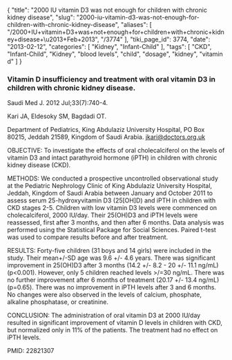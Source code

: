 {
    "title": "2000 IU vitamin D3 was not enough for children with chronic kidney disease",
    "slug": "2000-iu-vitamin-d3-was-not-enough-for-children-with-chronic-kidney-disease",
    "aliases": [
        "/2000+IU+vitamin+D3+was+not+enough+for+children+with+chronic+kidney+disease+\u2013+Feb+2013",
        "/3774"
    ],
    "tiki_page_id": 3774,
    "date": "2013-02-12",
    "categories": [
        "Kidney",
        "Infant-Child"
    ],
    "tags": [
        "CKD",
        "Infant-Child",
        "Kidney",
        "blood levels",
        "child",
        "dosage",
        "kidney",
        "vitamin d"
    ]
}


### Vitamin D insufficiency and treatment with oral vitamin D3 in children with chronic kidney disease.

Saudi Med J. 2012 Jul;33(7):740-4.

Kari JA, Eldesoky SM, Bagdadi OT.

Department of Pediatrics, King Abdulaziz University Hospital, PO Box 80215, Jeddah 21589, Kingdom of Saudi Arabia. jkari@doctors.org.uk

OBJECTIVE: To investigate the effects of oral cholecalciferol on the levels of vitamin D3 and intact parathyroid hormone (iPTH) in children with chronic kidney disease (CKD).

METHODS: We conducted a prospective uncontrolled observational study at the Pediatric Nephrology Clinic of King Abdulaziz University Hospital, Jeddah, Kingdom of Saudi Arabia between January and October 2011 to assess serum 25-hydroxyvitamin D3 (25<span>[OH]</span>D) and iPTH in children with CKD stages 2-5. Children with low vitamin D3 levels were commenced on cholecalciferol, 2000 IU/day. Their 25(OH)D3 and iPTH levels were reassessed, first after 3 months, and then after 6 months. Data analysis was performed using the Statistical Package for Social Sciences. Paired t-test was used to compare results before and after treatment.

RESULTS: Forty-five children (31 boys and 14 girls) were included in the study. Their mean+/-SD age was 9.6 +/- 4.6 years. There was significant improvement in 25(OH)D3 after 3 months (14.2 +/- 8.2 - 20 +/- 11.1 ng/mL) (p<0.001). However, only 5 children reached levels >/=30 ng/mL. There was no further improvement after 6 months of treatment (20.17 +/- 13.4 ng/mL) (p=0.65). There was no improvement in iPTH levels after 3 and 6 months. No changes were also observed in the levels of calcium, phosphate, alkaline phosphatase, or creatinine.

CONCLUSION: The administration of oral vitamin D3 at 2000 IU/day resulted in significant improvement of vitamin D levels in children with CKD, but normalized only in 11% of the patients. The treatment had no effect on iPTH levels.

PMID:     22821307